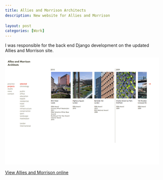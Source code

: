 ```yaml
---
title: Allies and Morrison Architects
description: New website for Allies and Morrison

layout: post
categories: [Work]
---
```


I was responsible for the back end Django development on the updated
Allies and Morrison site.

![Alt](/images/allies-1.png)

[View Allies and Morrison online](http://www.alliesandmorrison.com)

